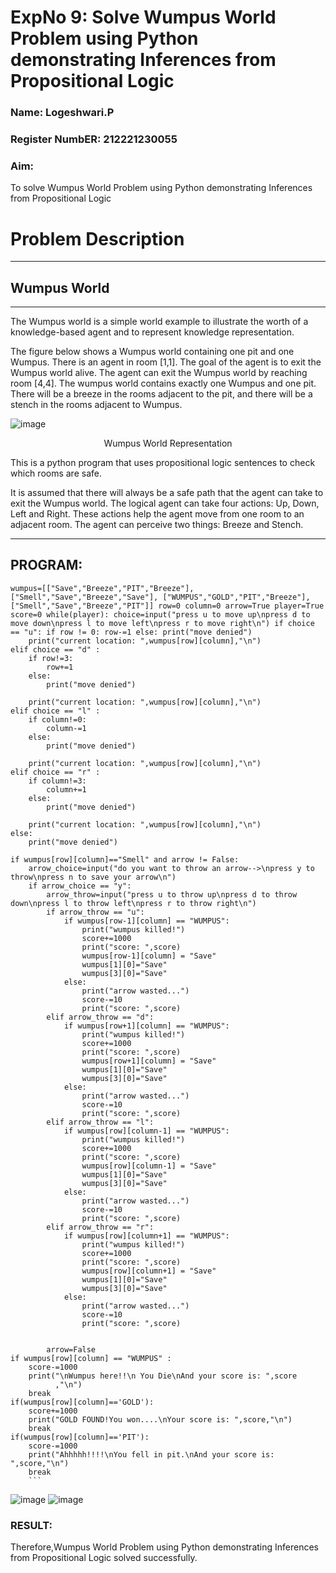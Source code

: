 <h1>ExpNo 9: Solve Wumpus World Problem using Python demonstrating Inferences from Propositional Logic</h1> 
<h3>Name: Logeshwari.P</h3>
<h3>Register NumbER: 212221230055</h3>
<H3>Aim:</H3>
<p>
    To solve  Wumpus World Problem using Python demonstrating Inferences from Propositional Logic
</p>
<h1>Problem Description</h1>
<hr>
<h2>Wumpus World</h2>
<hr>
The Wumpus world is a simple world example to illustrate the worth of a knowledge-based agent and to represent knowledge representation.

The figure below shows a Wumpus world containing one pit and one Wumpus. There is an agent in room [1,1]. The goal of the agent is to exit the Wumpus world alive. The agent can exit the Wumpus world by reaching room [4,4]. The wumpus world contains exactly one Wumpus and one pit. There will be a breeze in the rooms adjacent to the pit, and there will be a stench in the rooms adjacent to Wumpus.

![image](https://github.com/natsaravanan/19AI405FUNDAMENTALSOFARTIFICIALINTELLIGENCE/assets/87870499/cd6b68dc-c79f-4dcb-8126-04da90d65912)

<center>Wumpus World Representation</center>
<p>
This is a python program that uses propositional logic sentences to check which rooms are safe. 

It is assumed that there will always be a safe path that the agent can take to exit the Wumpus world. The logical agent can take four actions: Up, Down, Left and Right. These actions help the agent move from one room to an adjacent room. The agent can perceive two things: Breeze and Stench.
</p>

<hr>

## PROGRAM:

```
wumpus=[["Save","Breeze","PIT","Breeze"], ["Smell","Save","Breeze","Save"], ["WUMPUS","GOLD","PIT","Breeze"], ["Smell","Save","Breeze","PIT"]] row=0 column=0 arrow=True player=True score=0 while(player): choice=input("press u to move up\npress d to move down\npress l to move left\npress r to move right\n") if choice == "u": if row != 0: row-=1 else: print("move denied")
    print("current location: ",wumpus[row][column],"\n")
elif choice == "d" :
    if row!=3:
        row+=1
    else:
        print("move denied")
    
    print("current location: ",wumpus[row][column],"\n")
elif choice == "l" :
    if column!=0:
        column-=1
    else:
        print("move denied")
    
    print("current location: ",wumpus[row][column],"\n")
elif choice == "r" :
    if column!=3:
        column+=1
    else:
        print("move denied")
    
    print("current location: ",wumpus[row][column],"\n")
else:
    print("move denied")

if wumpus[row][column]=="Smell" and arrow != False:
    arrow_choice=input("do you want to throw an arrow-->\npress y to throw\npress n to save your arrow\n")
    if arrow_choice == "y":
        arrow_throw=input("press u to throw up\npress d to throw down\npress l to throw left\npress r to throw right\n")
        if arrow_throw == "u":
            if wumpus[row-1][column] == "WUMPUS":
                print("wumpus killed!")
                score+=1000
                print("score: ",score)
                wumpus[row-1][column] = "Save"
                wumpus[1][0]="Save"
                wumpus[3][0]="Save"
            else:
                print("arrow wasted...")
                score-=10
                print("score: ",score)
        elif arrow_throw == "d":
            if wumpus[row+1][column] == "WUMPUS":
                print("wumpus killed!")
                score+=1000
                print("score: ",score)
                wumpus[row+1][column] = "Save"
                wumpus[1][0]="Save"
                wumpus[3][0]="Save"
            else:
                print("arrow wasted...")
                score-=10
                print("score: ",score)
        elif arrow_throw == "l":
            if wumpus[row][column-1] == "WUMPUS":
                print("wumpus killed!")
                score+=1000
                print("score: ",score)
                wumpus[row][column-1] = "Save"
                wumpus[1][0]="Save"
                wumpus[3][0]="Save"
            else:
                print("arrow wasted...")
                score-=10
                print("score: ",score)
        elif arrow_throw == "r":
            if wumpus[row][column+1] == "WUMPUS":
                print("wumpus killed!")
                score+=1000
                print("score: ",score)
                wumpus[row][column+1] = "Save"
                wumpus[1][0]="Save"
                wumpus[3][0]="Save"
            else:
                print("arrow wasted...")
                score-=10
                print("score: ",score)
            
        
        arrow=False
if wumpus[row][column] == "WUMPUS" :
    score-=1000
    print("\nWumpus here!!\n You Die\nAnd your score is: ",score
          ,"\n")
    break
if(wumpus[row][column]=='GOLD'):
    score+=1000
    print("GOLD FOUND!You won....\nYour score is: ",score,"\n")
    break
if(wumpus[row][column]=='PIT'):
    score-=1000
    print("Ahhhhh!!!!\nYou fell in pit.\nAnd your score is: ",score,"\n")
    break
    ```
```

![image](https://github.com/natsaravanan/19AI405FUNDAMENTALSOFARTIFICIALINTELLIGENCE/assets/87870499/8696111a-a4a7-47cb-ba4b-43a4ef88573f)
![image](https://github.com/natsaravanan/19AI405FUNDAMENTALSOFARTIFICIALINTELLIGENCE/assets/87870499/4be5bf06-79fa-4fa0-9334-38a33f06060b)

### RESULT:
Therefore,Wumpus World Problem using Python demonstrating Inferences from Propositional Logic solved successfully.
